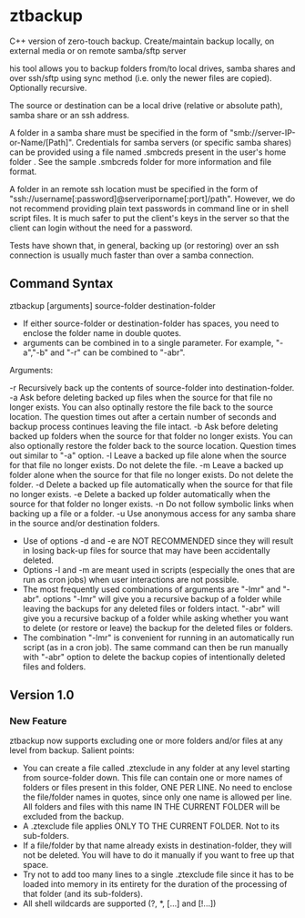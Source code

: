 # ztbackup
C++ version of zero-touch backup. Create/maintain backup locally, on external media or on remote samba/sftp server

his tool allows you to backup folders from/to local drives, samba shares and over ssh/sftp using sync method (i.e. 
only the newer files are copied). Optionally recursive.

The source or destination can be a local drive (relative or absolute path), samba share or an ssh address. 

A folder in a samba share must be specified in the form of "smb://server-IP-or-Name/[Path]". Credentials for samba 
servers (or specific samba shares) can be provided using a file named .smbcreds present in the user's home folder
. See the sample .smbcreds folder for more information and file format.

A folder in an remote ssh location must be specified in the form of 
"ssh://username[:password]@serveriporname[:port]/path". However, we do not recommend providing plain text passwords in
command line or in shell script files. It is much safer to put the client's keys in the server so that the client can 
login without the need for a password.

Tests have shown that, in general, backing up (or restoring) over an ssh connection is usually much faster than over a 
samba connection.

## Command Syntax

ztbackup [arguments] source-folder destination-folder

* If either source-folder or destination-folder has spaces, you need to enclose the folder name in double quotes.
* arguments can be combined in to a single parameter. For example, "-a","-b" and "-r" can be combined to "-abr".

Arguments:

 -r  Recursively back up the contents of source-folder into destination-folder.
 -a  Ask before deleting backed up files when the source for that file no longer exists. You can also optinally restore
      the file back to the source location. The question times out after a certain number of seconds and backup
      process continues leaving the file intact.
 -b  Ask before deleting backed up folders when the source for that folder no longer exists. You can also optionally
      restore the folder back to the source location. Question times out similar to "-a" option.
 -l  Leave a backed up file alone when the source for that file no longer exists. Do not delete the file.
 -m  Leave a backed up folder alone when the source for that file no longer exists. Do not delete the folder.
 -d  Delete a backed up file automatically when the source for that file no longer exists.
 -e  Delete a backed up folder automatically when the source for that folder no longer exists.
 -n  Do not follow symbolic links when backing up a file or a folder.
 -u  Use anonymous access for any samba share in the source and/or destination folders.

* Use of options -d and -e are NOT RECOMMENDED since they will result in losing back-up files for source that
   may have been accidentally deleted.
* Options -l and -m are meant used in scripts (especially the ones that are run as cron jobs)  when user 
   interactions are not possible. 
* The most frequently used combinations of arguments are "-lmr" and "-abr". options "-lmr" will give you a recursive
   backup of a folder while leaving the backups for any deleted files or folders intact. "-abr" will give you a 
   recursive backup of a folder while asking whether you want to delete (or restore or leave) the backup for the deleted
   files or folders.
* The combination "-lmr" is convenient for running in an automatically run script (as in a cron job). The same command
   can then be run manually with "-abr" option to delete the backup copies of intentionally deleted files and folders.


## Version 1.0

### New Feature

ztbackup now supports excluding one or more folders and/or files at any level from backup. Salient points:
*  You can create a file called .ztexclude in any folder at any level starting from source-folder down. This file can contain one or more
   names of folders or files present in this folder, ONE PER LINE. No need to enclose the file/folder names in quotes, since only one
   name is allowed per line. All folders and files with this name IN THE CURRENT FOLDER will be excluded from the backup.
*  A .ztexclude file applies ONLY TO THE CURRENT FOLDER. Not to its sub-folders.
*  If a file/folder by that name already exists in destination-folder, they will not be deleted. You will have to do it manually if you
   want to free up that space.
*  Try not to add too many lines to a single .ztexclude file since it has to be loaded into memory in its entirety for the duration of the
   processing of that folder (and its sub-folders).
*  All shell wildcards are supported (?, *, [...] and [!...])
